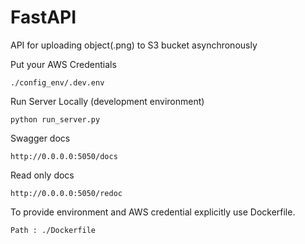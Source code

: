 # FastAPI
API for uploading object(.png) to S3 bucket asynchronously

Put your AWS Credentials 
```
./config_env/.dev.env
```

Run Server Locally (development environment)
```
python run_server.py
```

Swagger docs
```
http://0.0.0.0:5050/docs
```

Read only docs
```
http://0.0.0.0:5050/redoc
```

To provide environment and AWS credential explicitly use Dockerfile.
```
Path : ./Dockerfile
```